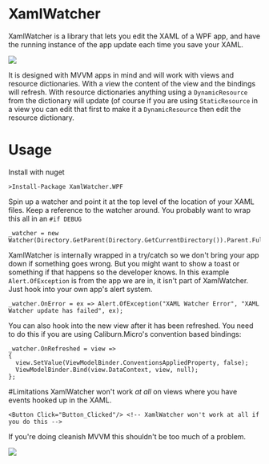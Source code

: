 # XamlWatcher
XamlWatcher is a library that lets you edit the XAML of a WPF app, and have the running instance of the app update each time you save your XAML.

![](http://i.imgur.com/nYIxVpF.gif)

It is designed with MVVM apps in mind and will work with views and resource dictionaries. With a view the content of the view and the bindings will refresh. With resource dictionaries anything using a `DynamicResource` from the dictionary will update (of course if you are using `StaticResource` in a view you can edit that first to make it a `DynamicResource` then edit the resource dictionary.

# Usage
Install with nuget
```
>Install-Package XamlWatcher.WPF
```
Spin up a watcher and point it at the top level of the location of your XAML files. Keep a reference to the watcher around. You probably want to wrap this all in an `#if DEBUG`
```
_watcher = new Watcher(Directory.GetParent(Directory.GetCurrentDirectory()).Parent.FullName);
```
XamlWatcher is internally wrapped in a try/catch so we don't bring your app down if something goes wrong. But you might want to show a toast or something if that happens so the developer knows. In this example `Alert.OfException` is from the app we are in, it isn't part of XamlWatcher. Just hook into your own app's alert system.
```
_watcher.OnError = ex => Alert.OfException("XAML Watcher Error", "XAML Watcher update has failed", ex);
```
You can also hook into the new view after it has been refreshed. You need to do this if you are using Caliburn.Micro's convention based bindings:
```
_watcher.OnRefreshed = view =>
{
  view.SetValue(ViewModelBinder.ConventionsAppliedProperty, false);
  ViewModelBinder.Bind(view.DataContext, view, null);
};
```

#Limitations
XamlWatcher won't work *at all* on views where you have events hooked up in the XAML. 
```
<Button Click="Button_Clicked"/> <!-- XamlWatcher won't work at all if you do this -->
```
If you're doing cleanish MVVM this shouldn't be too much of a problem. 
 
![](https://ci.appveyor.com/api/projects/status/github/markryd/XamlWatcher?branch=master&svg=true)
